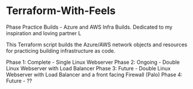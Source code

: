 # Terraform-With-Feels
Phase Practice Builds - Azure and AWS Infra Builds.
Dedicated to my inspiration and loving partner L

This Terraform script builds the Azure/AWS network objects and resources for practicing building infrastructure as code.

Phase 1: Complete - Single Linux Webserver
Phase 2: Ongoing - Double Linux Webserver with Load Balancer
Phase 3: Future - Double Linux Webserver with Load Balancer and a front facing Firewall (Palo)
Phase 4: Future - ??
